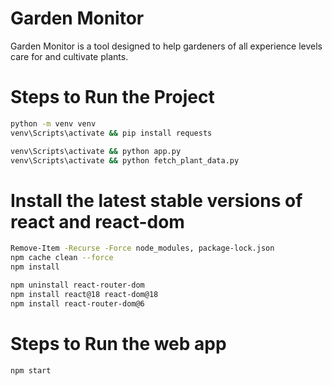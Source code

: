 # Garden Monitor

Garden Monitor is a tool designed to help gardeners of all experience levels care for and cultivate plants.

# Steps to Run the Project

```bash
python -m venv venv
venv\Scripts\activate && pip install requests

venv\Scripts\activate && python app.py
venv\Scripts\activate && python fetch_plant_data.py
```

# Install the latest stable versions of react and react-dom

```bash
Remove-Item -Recurse -Force node_modules, package-lock.json
npm cache clean --force
npm install

npm uninstall react-router-dom
npm install react@18 react-dom@18
npm install react-router-dom@6
```

# Steps to Run the web app

```bash
npm start
```
